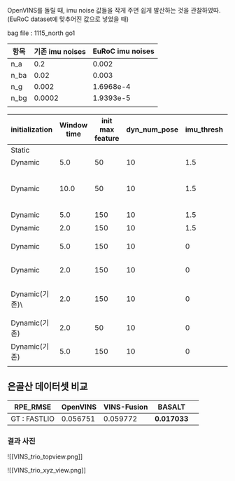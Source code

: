 OpenVINS를 돌릴 때, imu noise 값들을 작게 주면 쉽게 발산하는 것을 관찰하였따. 
(EuRoC dataset에 맞추어진 값으로 넣었을 때)

bag file : 1115_north go1 

| 항목   | 기존 imu noises | EuRoC imu noises |
| ---- | ------------- | ---------------- |
| n_a  | 0.2           | 0.002<br>        |
| n_ba | 0.02          | 0.003<br>        |
| n_g  | 0.002         | 1.6968e-4        |
| n_bg | 0.0002        | 1.9393e-5        |
|      |               |                  |

| initialization | Window time | init max feature | dyn_num_pose | imu_thresh | 결과                            |     |
| -------------- | ----------- | ---------------- | ------------ | ---------- | ----------------------------- | --- |
| Static         |             |                  |              |            |                               |     |
| Dynamic        | 5.0         | 50               | 10           | 1.5        | 발산                            |     |
| Dynamic        | 10.0        | 50               | 10           | 1.5        | 발산 / eigenvalue not full rank |     |
| Dynamic        | 5.0         | 150              | 10           | 1.5        | 발산<br>                        |     |
| Dynamic        | 2.0         | 150              | 10           | 1.5        | 발산<br>                        |     |
| Dynamic        | 5.0         | 150              | 10           | 0          | **수렴 but 오차가 큼**              |     |
| Dynamic        | 2.0         | 150              | 10           | 0          | 발산  / 오차 큰 수렴                 |     |
| Dynamic(기존)\   | 2.0         | 150              | 10           | 0          | 수렴, 오차도 좀 있음. / 제일따봉          |     |
| Dynamic(기존)    | 2.0         | 50               | 10           | 0          | 우주 발산                         |     |
| Dynamic(기존)    | 5.0         | 150              | 10           | 0          | 수렴, 제일 괜찮음.                   |     |
|                |             |                  |              |            |                               |     |
## 은골산 데이터셋 비교

| RPE_RMSE     | OpenVINS | VINS-Fusion | BASALT       |     |
| ------------ | -------- | ----------- | ------------ | --- |
| GT : FASTLIO | 0.056751 | 0.059772    | **0.017033** |     |

### 결과 사진

![[VINS_trio_topview.png]]

![[VINS_trio_xyz_view.png]]
